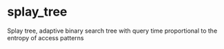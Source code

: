 # splay_tree
Splay tree, adaptive binary search tree with query time proportional to the entropy of access patterns
